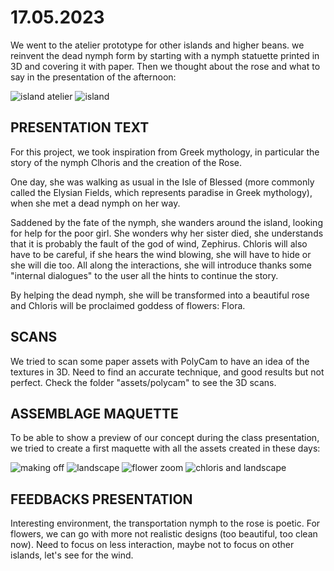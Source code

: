 # 17.05.2023

We went to the atelier prototype for other islands and higher beans.
we reinvent the dead nymph form by starting with a nymph statuette printed in 3D and covering it with paper.
Then we thought about the rose and what to say in the presentation of the afternoon:

![island atelier](./devlog-images/islands-atelier.JPG "island")
![island](./devlog-images/islands.JPG "island")

## PRESENTATION TEXT

For this project, we took inspiration from Greek mythology, in particular the story of the nymph Clhoris and the creation of the Rose.

One day, she was walking as usual in the Isle of Blessed (more commonly called the Elysian Fields, which represents paradise in Greek mythology), when she met a dead nymph on her way.

Saddened by the fate of the nymph, she wanders around the island, looking for help for the poor girl. She wonders why her sister died, she understands that it is probably the fault of the god of wind, Zephirus. Chloris will also have to be careful, if she hears the wind blowing, she will have to hide or she will die too.
All along the interactions, she will introduce thanks some "internal dialogues" to the user all the hints to continue the story.

By helping the dead nymph, she will be transformed into a beautiful rose and Chloris will be proclaimed goddess of flowers: Flora.

## SCANS

We tried to scan some paper assets with PolyCam to have an idea of the textures in 3D. Need to find an accurate technique, and good results but not perfect. Check the folder "assets/polycam" to see the 3D scans.

## ASSEMBLAGE MAQUETTE

To be able to show a preview of our concept during the class presentation, we tried to create a first maquette with all the assets created in these days:

![making off](./devlog-images/making-off.JPG "making off")
![landscape](./devlog-images/landscape.JPG "landscape")
![flower zoom](./devlog-images/flowr-zoom.JPG "flower zoom")
![chloris and landscape](./devlog-images/Chloris-landscape.JPG "chloris and landscape")

## FEEDBACKS PRESENTATION

Interesting environment, the transportation nymph to the rose is poetic. For flowers, we can go with more not realistic designs (too beautiful, too clean now). Need to focus on less interaction, maybe not to focus on other islands, let's see for the wind.
